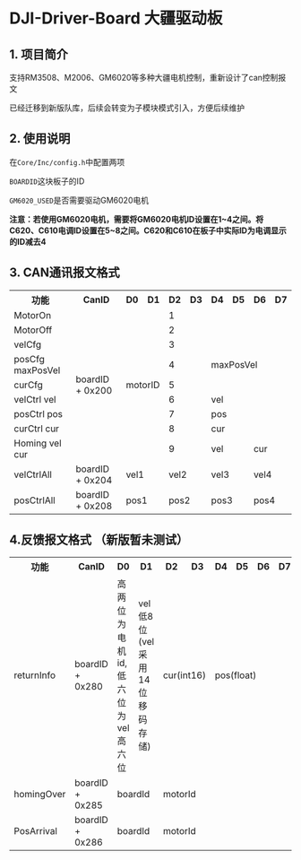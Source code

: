 # DJI-Driver-Board 大疆驱动板

## 1. 项目简介

支持RM3508、M2006、GM6020等多种大疆电机控制，重新设计了can控制报文

已经迁移到新版队库，后续会转变为子模块模式引入，方便后续维护

## 2. 使用说明

在`Core/Inc/config.h`中配置两项

`BOARDID`这块板子的ID

`GM6020_USED`是否需要驱动GM6020电机

**注意：若使用GM6020电机，需要将GM6020电机ID设置在1~4之间。将C620、C610电调ID设置在5~8之间。C620和C610在板子中实际ID为电调显示的ID减去4**

## 3. CAN通讯报文格式

<table>
        <tr>
            <th>功能</th>
            <th>CanID</th>
            <th>D0</th>
            <th>D1</th>
            <th>D2</th>
            <th>D3</th>
            <th>D4</th>
            <th>D5</th>
            <th>D6</th>
            <th>D7</th>
        </tr>
        <tr>
            <td>MotorOn</td>
            <td  rowspan="9">boardID + 0x200</td>
            <td colspan="2" rowspan="9">motorID</td>
            <td colspan="2">1</td>
            <td> </td>
            <td> </td>
            <td> </td>
            <td> </td>
        </tr>
        <tr>
            <td>MotorOff</td>
            <td colspan="2">2</td>
            <td> </td>
            <td> </td>
            <td> </td>
            <td> </td>
        </tr>
        <tr>
            <td>velCfg</td>
            <td colspan="2">3</td>
            <td>&nbsp;</td>
            <td>&nbsp;</td>
            <td>&nbsp;</td>
            <td>&nbsp;</td>
        </tr>
        <tr>
            <td>posCfg maxPosVel</td>
            <td colspan="2">4</td>    
            <td colspan="4">maxPosVel</td>
        </tr>
        <tr>
            <td>curCfg</td>
            <td colspan="2">5</td>    
            <td>&nbsp;</td>
            <td>&nbsp;</td>
            <td>&nbsp;</td>
            <td>&nbsp;</td>
        </tr>
        <tr>
            <td>velCtrl vel</td>    
            <td colspan="2">6</td>    
            <td colspan="4">vel</td>
        </tr>
        <tr>
            <td>posCtrl pos</td>    
            <td colspan="2">7</td>    
            <td colspan="4">pos</td>    
        </tr>
        <tr>
            <td>curCtrl cur</td>    
            <td colspan="2">8</td>    
            <td colspan="4">cur</td>    
        </tr>
        <tr>
            <td>Homing vel cur</td>    
            <td colspan="2">9</td>    
            <td colspan="2">vel</td>    
            <td colspan="2">cur</td>    
        </tr>
        <tr>
            <td>velCtrlAll</td>
            <td>boardID + 0x204</td>
            <td colspan="2">vel1</td>    
            <td colspan="2">vel2</td>    
            <td colspan="2">vel3</td>    
            <td colspan="2">vel4</td>    
        </tr>
        <tr>
            <td>posCtrlAll</td>
            <td>boardID + 0x208</td>
            <td colspan="2">pos1</td>
            <td colspan="2">pos2</td>
            <td colspan="2">pos3</td>
            <td colspan="2">pos4</td>
        </tr>
</table>

## 4.反馈报文格式 （新版暂未测试）

<table>
        <tr>
            <th>功能</th>
            <th>CanID</th>
            <th>D0</th>
            <th>D1</th>
            <th>D2</th>
            <th>D3</th>
            <th>D4</th>
            <th>D5</th>
            <th>D6</th>
            <th>D7</th>
        </tr>
        <tr>
            <td>returnInfo</td>
            <td>boardID + 0x280</td>
            <td >高两位为电机id,低六位为vel高六位</td>
            <td >vel低8位(vel采用14位移码存储)</td>
            <td colspan="2">cur(int16)</td>
            <td colspan="4">pos(float)</td>
        </tr>
        <tr>
            <td>homingOver</td>
            <td>boardID + 0x285</td>
            <td colspan="2">boardId</td>
            <td colspan="2">motorId</td>
            <td colspan="4"> </td>
        </tr>
    	<tr>
            <td>PosArrival</td>
            <td>boardID + 0x286</td>
            <td colspan="2">boardId</td>
            <td colspan="2">motorId</td>
            <td colspan="4"> </td>
        </tr>
</table>

